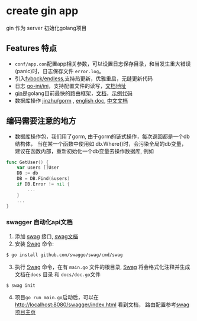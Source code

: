 # create gin app

gin 作为 server 初始化golang项目

## Features 特点
* `conf/app.con`配置app相关参数，可以设置日志保存目录，和当发生重大错误(panic)时，日志保存文件 `error.log`。
* 引入[fvbock/endless](https://github.com/fvbock/endless),支持热更新，优雅重启，无缝更新代码
* 日志 [go-ini/ini](https://github.com/go-ini/ini)，支持配置文件的读写，[文档地址](https://ini.unknwon.io/docs/intro/getting_started)
* [gin](https://github.com/gin-gonic/gin/blob/master/README.md)是golang目前最快的路由框架，[文档](https://gin-gonic.com/docs/)，[示例代码](https://github.com/gin-gonic/examples)
* 数据库操作 [jinzhu/gorm](https://github.com/jinzhu/gorm) , [english doc](https://gorm.io/docs/), [中文文档](https://jasperxu.github.io/gorm-zh/database.html#m)

## 编码需要注意的地方
* 数据库操作包，我们用了gorm, 由于gorm的链式操作，每次返回都是一个db结构体， 当在某一个函数中使用如 db.Where()时，会污染全局的db变量， 建议在函数内部，重新初始化一个db变量去操作数据库, 例如
```go
func GetUser() {
    var users []User
    DB := db
    DB = DB.Find(&users)
    if DB.Error != nil {
        ...
    }
    ...
}
```

### swagger 自动化api文档
1. 添加 [swag](https://github.com/swaggo/gin-swagger) 接口, [swag文档](https://swaggo.github.io/swaggo.io/declarative_comments_format/)
2. 安装 [Swag](https://github.com/swaggo/swag) 命令:
```sh
$ go install github.com/swaggo/swag/cmd/swag
```
3. 执行 [Swag](https://github.com/swaggo/swag) 命令，在有 `main.go` 文件的根目录, [Swag](https://github.com/swaggo/swag) 将会格式化注释并生成文档在`docs` 目录 和 `docs/doc.go`文件
```sh
$ swag init
```
4. 项目`go run main.go`启动后，可以在[http://localhost:8080/swagger/index.html]( http://localhost:8080/swagger/index.html) 看到文档， 路由配置参考[swag项目主页](https://github.com/swaggo/gin-swagger)
